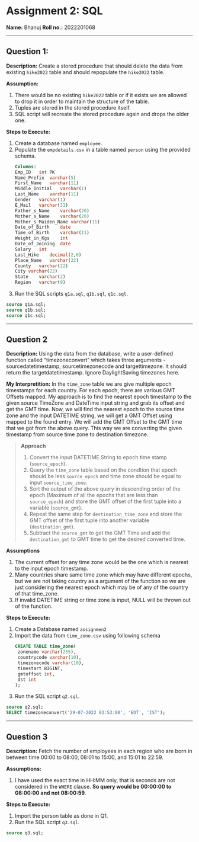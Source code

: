 # Assignment 2: SQL

**Name:** Bhanuj
**Roll no.:** 2022201068

---

## Question 1:

**Description:** Create a stored procedure that should delete the data from existing `hike2022` table and should repopulate the `hike2022` table.

**Assumption:**

1. There would be no existing `hike2022` table or if it exists we are allowed to drop it in order to maintain the structure of the table.
2. Tuples are stored in the stored procedure itself.
3. SQL script will recreate the stored procedure again and drops the older one.

**Steps to Execute:**

1. Create a database named `employee`.
2. Populate the `empdetails.csv` in a table named `person` using the provided schema.
   ```sql
   Columns:
   Emp_ID	int PK
   Name_Prefix	varchar(5)
   First_Name	varchar(11)
   Middle_Initial	varchar(1)
   Last_Name	varchar(11)
   Gender	varchar(1)
   E_Mail	varchar(33)
   Father_s_Name	varchar(20)
   Mother_s_Name	varchar(20)
   Mother_s_Maiden_Name	varchar(11)
   Date_of_Birth	date
   Time_of_Birth	varchar(11)
   Weight_in_Kgs	int
   Date_of_Joining	date
   Salary	int
   Last_Hike	decimal(2,0)
   Place_Name	varchar(22)
   County	varchar(22)
   City	varchar(22)
   State	varchar(2)
   Region	varchar(9)
   ```
3. Run the SQL scripts `q1a.sql`, `q1b.sql`, `q1c.sql`.
```sql
source q1a.sql;
source q1b.sql;
source q1c.sql;
```

---

## Question 2

**Description:** Using the data from the database, write a user-defined function called “timezoneconvert” which takes three arguments - sourcedatetimestamp, sourcetimezonecode and targettimezone. It should return the targetdatetimestamp. Ignore DaylightSaving timezones here.

**My Interpretition:** In the `time_zone` table we are give multiple epoch timestamps for each country. For each epoch, there are various GMT Offsets mapped. My approach is to find the nearest epoch timestamp to the given source TimeZone and DateTime input string and grab its offset and get the GMT time. Now, we will find the nearest epoch to the source time zone and the input DATETIME string, we will get a GMT Offset using mapped to the found entry. We will add the GMT Offset to the GMT time that we got from the above query. This way we are converting the given timestamp from source time zone to destination timezone.

> **Approach**
>
> 1. Convert the input DATETIME String to epoch time stamp (`source_epoch`).
> 2. Query the `time_zone` table based on the condtion that epoch should be less `source_epoch` and time zone should be equal to input `source_time_zone`.
> 3. Sort the output of the above query in descending order of the epoch (Maximum of all the epochs that are less than `source_epoch`) and store the GMT offset of the first tuple into a variable (`source_gmt`).
> 4. Repeat the same step for `destination_time_zone` and store the GMT offset of the first tuple into another variable (`destination_gmt`).
> 5. Subtract the `source_gmt` to get the GMT Time and add the `destination_gmt` to GMT time to get the desired converted time.

**Assumptions**

1. The current offset for any time zone would be the one which is nearest to the input epoch timestamp.
2. Many countries share same time zone which may have different epochs, but we are not taking country as a argument of the function so we are just considering the nearest epoch which may be of any of the country of that time_zone.
3. If invalid DATETIME string or time zone is input, NULL will be thrown out of the function.

**Steps to Execute:**

1. Create a Database named `assignmen2`
2. Import the data from `time_zone.csv` using following schema
   ```sql
   CREATE TABLE time_zone(
    zonename varchar(255),
    countrycode varchar(10),
    timezonecode varchar(10),
    timestart BIGINT,
    gmtoffset int,
    dst int
   );
   ```
3. Run the SQL script `q2.sql`.
```sql
source q2.sql;
SELECT timezoneconvert('29-07-2022 02:53:00', 'EDT', 'IST');
```

---

## Question 3

**Description:** Fetch the number of employees in each region who are born in between time 00:00 to 08:00, 08:01 to 15:00, and 15:01 to 22:59.

**Assumptions:**

1. I have used the exact time in HH:MM only, that is seconds are not considered in the `WHERE` clause. **So query would be 00:00:00 to 08:00:00 and not 08:00:59**.

**Steps to Execute:**

1. Import the person table as done in Q1.
2. Run the SQL script `q3.sql`.
```sql
source q3.sql;
```
